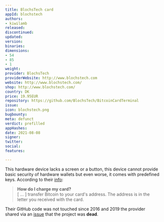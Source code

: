 ```yaml
---
title: BlochsTech card
appId: blochstech
authors:
- kiwilamb
released: 
discontinued: 
updated: 
version: 
binaries: 
dimensions:
- 54
- 85
- 1
weight: 
provider: BlochsTech
providerWebsite: http://www.blochstech.com
website: http://www.blochstech.com/
shop: http://www.blochstech.com/
country: DK
price: 19.95EUR
repository: https://github.com/BlochsTech/BitcoinCardTerminal
issue: 
icon: blochstech.png
bugbounty: 
meta: defunct
verdict: prefilled
appHashes: 
date: 2021-08-08
signer: 
twitter: 
social: 
features: 

---
```


This hardware device lacks a screen or a button, this device cannot provide
basic security of hardware wallets but even worse, it comes with predefined keys.
According to their [info](http://blochstech.com/info):

> **How do I charge my card?**<br>
  [ ... ] transfer Bitcoin to your card's address. The address is in the letter
  you received with the card.

Their GitHub code was not touched since 2016 and 2019 the provider shared via an
[issue](https://github.com/BlochsTech/BitcoinCardTerminal/issues/14) that the
project was **dead**.
